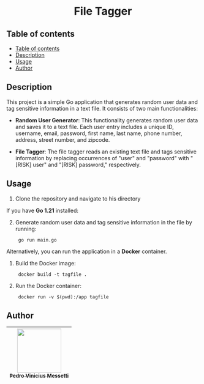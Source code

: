 <h1 align="center">File Tagger</h1>

## Table of contents
- [Table of contents](#table-of-contents)
- [Description](#description)
- [Usage](#usage)
- [Author](#author)

## Description
This project is a simple Go application that generates random user data and tag sensitive information in a text file. It consists of two main functionalities:

- **Random User Generator**: This functionality generates random user data and saves it to a text file. Each user entry includes a unique ID, username, email, password, first name, last name, phone number, address, street number, and zipcode.

- **File Tagger**: The file tagger reads an existing text file and tags sensitive information by replacing occurrences of "user" and "password" with "[RISK] user" and "[RISK] password," respectively.

## Usage

1. Clone the repository and navigate to his directory

If you have **Go 1.21** installed:

2. Generate random user data and tag sensitive information in the file by running:

        go run main.go
        
Alternatively, you can run the application in a **Docker** container.

1. Build the Docker image:

        docker build -t tagfile .

2. Run the Docker container:

        docker run -v $(pwd):/app tagfile

## Author
| [<img src="https://avatars.githubusercontent.com/u/105685220?v=4" width=115><br><sub>Pedro Vinicius Messetti</sub>](https://github.com/pedromessetti) |
| :---------------------------------------------------------------------------------------------------------------------------------------------------: |
